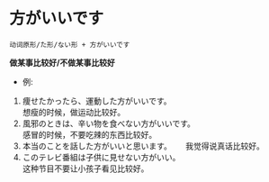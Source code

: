 # 方がいいです  
```
动词原形/た形/ない形 + 方がいいです
```
**做某事比较好/不做某事比较好**  
* 例:  
1. 痩せたかったら、運動した方がいいです。  
想瘦的时候，做运动比较好。
2. 風邪のときは、辛い物を食べない方がいいです。  
感冒的时候，不要吃辣的东西比较好。
3. 本当のことを話した方がいいと思います。　　
我觉得说真话比较好。
4. このテレビ番組は子供に見せない方がいい。  
这种节目不要让小孩子看见比较好。  